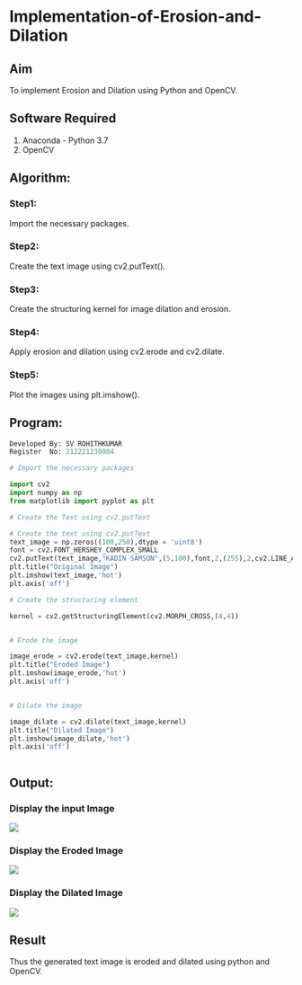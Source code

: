 # Implementation-of-Erosion-and-Dilation
## Aim
To implement Erosion and Dilation using Python and OpenCV.
## Software Required
1. Anaconda - Python 3.7
2. OpenCV
## Algorithm:
### Step1:

Import the necessary packages.

### Step2:

Create the text image using cv2.putText().

### Step3:

Create the structuring kernel for image dilation and erosion.

### Step4:

Apply erosion and dilation using cv2.erode and cv2.dilate.

### Step5:

Plot the images using plt.imshow().

 
## Program:
```Python
Developed By: SV ROHITHKUMAR
Register  No: 212221230084
```

``` Python
# Import the necessary packages

import cv2
import numpy as np
from matplotlib import pyplot as plt

# Create the Text using cv2.putText

# Create the text using cv2.putText
text_image = np.zeros((100,250),dtype = 'uint8')
font = cv2.FONT_HERSHEY_COMPLEX_SMALL
cv2.putText(text_image,"KADIN SAMSON",(5,100),font,2,(255),2,cv2.LINE_AA) 
plt.title("Original Image")
plt.imshow(text_image,'hot')
plt.axis('off')

# Create the structuring element

kernel = cv2.getStructuringElement(cv2.MORPH_CROSS,(4,4))


# Erode the image

image_erode = cv2.erode(text_image,kernel)
plt.title("Eroded Image")
plt.imshow(image_erode,'hot')
plt.axis('off')


# Dilate the image

image_dilate = cv2.dilate(text_image,kernel)
plt.title("Dilated Image")
plt.imshow(image_dilate,'hot')
plt.axis('off')



```
## Output:

### Display the input Image

![](i1.png)

### Display the Eroded Image

![](i2.png)

### Display the Dilated Image

![](i3.png)

## Result
Thus the generated text image is eroded and dilated using python and OpenCV.
